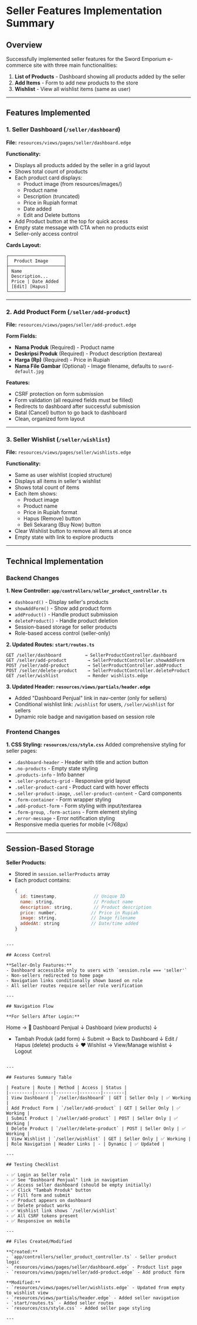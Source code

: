 # Seller Features Implementation Summary

## Overview
Successfully implemented seller features for the Sword Emporium e-commerce site with three main functionalities:
1. **List of Products** - Dashboard showing all products added by the seller
2. **Add Items** - Form to add new products to the store
3. **Wishlist** - View all wishlist items (same as user)

---

## Features Implemented

### 1. Seller Dashboard (`/seller/dashboard`)
**File:** `resources/views/pages/seller/dashboard.edge`

**Functionality:**
- Displays all products added by the seller in a grid layout
- Shows total count of products
- Each product card displays:
  - Product image (from resources/images/)
  - Product name
  - Description (truncated)
  - Price in Rupiah format
  - Date added
  - Edit and Delete buttons
- Add Product button at the top for quick access
- Empty state message with CTA when no products exist
- Seller-only access control

**Cards Layout:**
```
┌─────────────────────┐
│  Product Image      │
├─────────────────────┤
│ Name                │
│ Description...      │
│ Price | Date Added  │
│ [Edit] [Hapus]      │
└─────────────────────┘
```

---

### 2. Add Product Form (`/seller/add-product`)
**File:** `resources/views/pages/seller/add-product.edge`

**Form Fields:**
- **Nama Produk** (Required) - Product name
- **Deskripsi Produk** (Required) - Product description (textarea)
- **Harga (Rp)** (Required) - Price in Rupiah
- **Nama File Gambar** (Optional) - Image filename, defaults to `sword-default.jpg`

**Features:**
- CSRF protection on form submission
- Form validation (all required fields must be filled)
- Redirects to dashboard after successful submission
- Batal (Cancel) button to go back to dashboard
- Clean, organized form layout

---

### 3. Seller Wishlist (`/seller/wishlist`)
**File:** `resources/views/pages/seller/wishlists.edge`

**Functionality:**
- Same as user wishlist (copied structure)
- Displays all items in seller's wishlist
- Shows total count of items
- Each item shows:
  - Product image
  - Product name
  - Price in Rupiah format
  - Hapus (Remove) button
  - Beli Sekarang (Buy Now) button
- Clear Wishlist button to remove all items at once
- Empty state with link to explore products

---

## Technical Implementation

### Backend Changes

**1. New Controller: `app/controllers/seller_product_controller.ts`**
- `dashboard()` - Display seller's products
- `showAddForm()` - Show add product form
- `addProduct()` - Handle product submission
- `deleteProduct()` - Handle product deletion
- Session-based storage for seller products
- Role-based access control (seller-only)

**2. Updated Routes: `start/routes.ts`**
```
GET /seller/dashboard         → SellerProductController.dashboard
GET /seller/add-product        → SellerProductController.showAddForm
POST /seller/add-product       → SellerProductController.addProduct
POST /seller/delete-product    → SellerProductController.deleteProduct
GET /seller/wishlist           → Render wishlists.edge
```

**3. Updated Header: `resources/views/partials/header.edge`**
- Added "Dashboard Penjual" link in nav-center (only for sellers)
- Conditional wishlist link: `/wishlist` for users, `/seller/wishlist` for sellers
- Dynamic role badge and navigation based on session role

### Frontend Changes

**1. CSS Styling: `resources/css/style.css`**
Added comprehensive styling for seller pages:
- `.dashboard-header` - Header with title and action button
- `.no-products` - Empty state styling
- `.products-info` - Info banner
- `.seller-products-grid` - Responsive grid layout
- `.seller-product-card` - Product card with hover effects
- `.seller-product-image`, `.seller-product-content` - Card components
- `.form-container` - Form wrapper styling
- `.add-product-form` - Form styling with input/textarea
- `.form-group`, `.form-actions` - Form element styling
- `.error-message` - Error notification styling
- Responsive media queries for mobile (<768px)

---

## Session-Based Storage

**Seller Products:**
- Stored in `session.sellerProducts` array
- Each product contains:
  ```javascript
  {
    id: timestamp,              // Unique ID
    name: string,               // Product name
    description: string,        // Product description
    price: number,             // Price in Rupiah
    image: string,             // Image filename
    addedAt: string            // Date/time added
  }
```

---

## Access Control

**Seller-Only Features:**
- Dashboard accessible only to users with `session.role === 'seller'`
- Non-sellers redirected to home page
- Navigation links conditionally shown based on role
- All seller routes require seller role verification

---

## Navigation Flow

**For Sellers After Login:**
```
Home → 🏪 Dashboard Penjual
     ↓
   Dashboard (view products)
     ↓
   + Tambah Produk (add form)
     ↓
   Submit → Back to Dashboard
     ↓
   Edit / Hapus (delete) products
     ↓
   ❤️ Wishlist → View/Manage wishlist
     ↓
   Logout
```

---

## Features Summary Table

| Feature | Route | Method | Access | Status |
|---------|-------|--------|--------|--------|
| View Dashboard | `/seller/dashboard` | GET | Seller Only | ✅ Working |
| Add Product Form | `/seller/add-product` | GET | Seller Only | ✅ Working |
| Submit Product | `/seller/add-product` | POST | Seller Only | ✅ Working |
| Delete Product | `/seller/delete-product` | POST | Seller Only | ✅ Working |
| View Wishlist | `/seller/wishlist` | GET | Seller Only | ✅ Working |
| Role Navigation | Header Links | - | Dynamic | ✅ Updated |

---

## Testing Checklist

- ✅ Login as Seller role
- ✅ See "Dashboard Penjual" link in navigation
- ✅ Access seller dashboard (should be empty initially)
- ✅ Click "Tambah Produk" button
- ✅ Fill form and submit
- ✅ Product appears on dashboard
- ✅ Delete product works
- ✅ Wishlist link shows `/seller/wishlist`
- ✅ All CSRF tokens present
- ✅ Responsive on mobile

---

## Files Created/Modified

**Created:**
- `app/controllers/seller_product_controller.ts` - Seller product logic
- `resources/views/pages/seller/dashboard.edge` - Product list page
- `resources/views/pages/seller/add-product.edge` - Add product form

**Modified:**
- `resources/views/pages/seller/wishlists.edge` - Updated from empty to wishlist view
- `resources/views/partials/header.edge` - Added seller navigation
- `start/routes.ts` - Added seller routes
- `resources/css/style.css` - Added seller page styling

---

